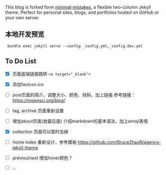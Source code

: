 
This blog is forked form [minimal-mistakes](https://mmistakes.github.io/minimal-mistakes/), a flexible two-column Jekyll theme. Perfect for personal sites, blogs, and portfolios hosted on GitHub or your own server.

## 本地开发预览

` bundle exec jekyll serve --config _config.yml,_config.dev.yml`

## To Do List

- [x] 页面底端链接跳转 `<a target="_blank">`
- [x] 添加favicon.ico
- [ ] post页面的简介，调整大小、颜色、倾斜，加上链接.参考链接：https://ropensci.org/blog/
- [ ] tag, archive 页面重新设置
- [ ] 增加about页面(放最后面) 介绍markdown的基本语法，加上emoji表情
- [x] collection 页面可以暂时去掉
- [ ] home index 重新设计，参考模板 https://github.com/BruceZhaoR/agency-jekyll-theme
- [ ] previou/next 增加hover颜色？
- [ ] ... 


